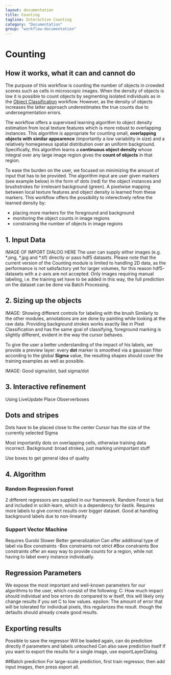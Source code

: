 ```yaml
---
layout: documentation
title: Counting
tagline: Interactive Counting
category: "Documentation"
group: "workflow-documentation"
---
```

# Counting
## How it works, what it can and cannot do

The purpuse of this workflow is counting the number of objects in crowded scenes such as cells in microscopic images. 
When the density of objects is low it is possible to count objects by segmenting isolated individuals as in the <a href = "../objectClassification"> Object Classification</a> workflow. However, as the density of objects increases the latter approach underestimates the true counts due to undersegmentation errors. 

The workflow offers a supervised learning algorithm to object density estimation from local texture features which is more robust to overlapping instances. This algorithm is appropriate for counting small, **overlapping objects with similar appearence** (importantly a low variability in size) and a relatively homegeneus spatial distribution over an uniform background. Specifically, this algorithm learns a **continuous object density** whose integral over any large image region gives the **count of objects** in that region. 

To ease the burden on the user, we focused on minimizing the amount of input that has to be provided. The algorithm input are user given markers (see example below) in the form of dots (red) for the object instances and brushstrokes for irrelevant background (green). A pixelwise mapping between local texture features and object density is learned from these markers. This workflow offers the possibility to interectively refine the learned density by:

* placing more markers for the foreground and background 
* monitoring the object counts in image regions
* constraining the number of objects in image regions 





## 1. Input Data
IMAGE OF IMPORT DIALOG HERE
The user can supply either images (e.g. \*.png, \*.jpg and \*.tif) directly or pass hdf5 datasets.
Please note that the current version of the Counting module is limited to handling 2D data, as the performance is not satisfactory yet for larger volumes, for this reason hdf5-datasets with a z-axis are not accepted.
Only images requiring manual labeling, i.e. the training set have to be added in this way, the full prediction on the dataset can be done via Batch Processing.


## 2. Sizing up the objects

IMAGE: Showing different controls for labeling with the brush
Similarly to the other modules, annotations are are done by painting while looking at the raw data.
Providing background strokes works exactly like in Pixel Classification and has the same goal of classifying, foreground marking is slightly different, evident in the way the cursor behaves. 


To give the user a better understanding of the impact of his labels, we provide a preview layer: every **dot** marker is smoothed via a gaussian filter according to the global **Sigma** value, the resulting shapes should cover the training examples as well as possible.

IMAGE: Good sigma/dot, bad sigma/dot


## 3. Interactive refinement
Using LiveUpdate
Place Observerboxes
## Dots and stripes
Dots have to be placed close to the center
Cursor has the size of the currently selected Sigma

Most importantly dots on overlapping cells, otherwise training data incorrect.
Background: broad strokes, just marking unimportant stuff

Use boxes to get general idea of quality




## 4. Algorithm
### Random Regression Forest
2 different regressors are supplied in our framework.
Random Forest is fast and included in scikit-learn, which is a dependency for ilastik.
Requires more labels to give correct results over bigger dataset.
Good at handling background labels due to non-linearity




### Support Vector Machine
Requires Gurobi
Slower
Better generalization
Can offer additional type of label via Box constraints
-Box constraints not strict
#Box constraints
Box constraints offer an easy way to provide counts for a region, while not having to label every instance individually.




## Regression Parameters
We expose the most important and well-known parameters for our algorithms to the user, 
which consist of the following:
C: How much impact should individual and box errors do compared to w itself, this will likely only change results if you set C to low values.
epsilon: The amount of error that will be tolerated for individual pixels, this regularizes the result. 
though the defaults should already create good results.





## Exporting results
Possible to save the regressor
Will be loaded again, can do prediction directly if parameters and labels untouched
Can also save prediction itself
If you want to export the results for a single image, use exportLayerDialog.

##Batch prediction
For large-scale prediction, first train regressor, then add input images, then press export all.




